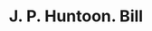 ---
doi: 10.7916/D83R24ZH
date_other: '1860'
date_other_textual: '1860'
form: printed ephemera
genre:
- Invoices
name:
- J. P. Huntoon
object_in_context_url: https://biggert.cul.columbia.edu/items/view/ave_biggert_00819
subject_hierarchical_geographic:
- Paterson, New Jersey, United States
subject_name:
- J. P. Huntoon
title: J. P. Huntoon. Bill
sort_title: J. P. Huntoon. Bill
call_number: ave_biggert_00819
coordinates:
- 40.914746,-74.162826
pid: ave_biggert_00819
identifiers: ave_biggert_00819
thumbnail: https://derivativo-3.library.columbia.edu/iiif/2/ldpd:345461/full/!256,256/0/native.jpg
permalink: /biggert/ave_biggert_00819/
layout: iiif-image-page
---